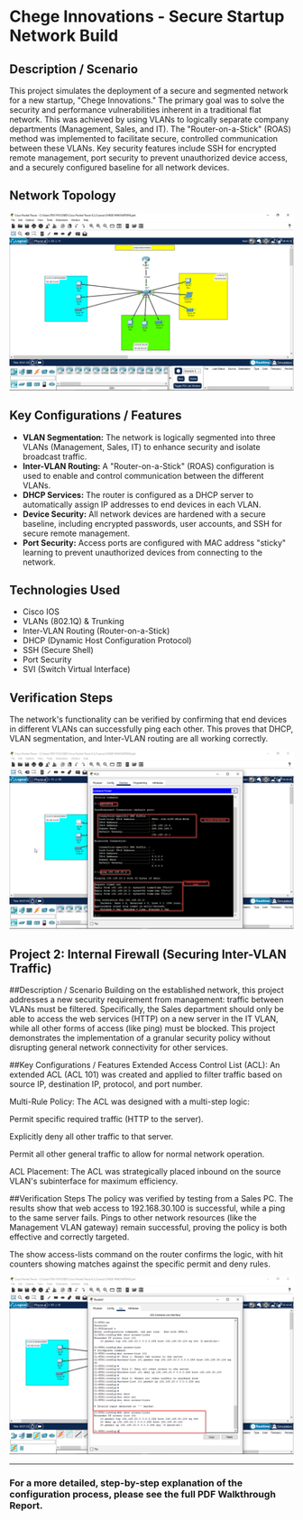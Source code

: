 # Chege Innovations - Secure Startup Network Build

## Description / Scenario

This project simulates the deployment of a secure and segmented network for a new startup, "Chege Innovations." The primary goal was to solve the security and performance vulnerabilities inherent in a traditional flat network. This was achieved by using VLANs to logically separate company departments (Management, Sales, and IT). The "Router-on-a-Stick" (ROAS) method was implemented to facilitate secure, controlled communication between these VLANs. Key security features include SSH for encrypted remote management, port security to prevent unauthorized device access, and a securely configured baseline for all network devices.

## Network Topology


![Network Topology Diagram](topology.png)

## Key Configurations / Features

- **VLAN Segmentation:** The network is logically segmented into three VLANs (Management, Sales, IT) to enhance security and isolate broadcast traffic.
- **Inter-VLAN Routing:** A "Router-on-a-Stick" (ROAS) configuration is used to enable and control communication between the different VLANs.
- **DHCP Services:** The router is configured as a DHCP server to automatically assign IP addresses to end devices in each VLAN.
- **Device Security:** All network devices are hardened with a secure baseline, including encrypted passwords, user accounts, and SSH for secure remote management.
- **Port Security:** Access ports are configured with MAC address "sticky" learning to prevent unauthorized devices from connecting to the network.

## Technologies Used

- Cisco IOS
- VLANs (802.1Q) & Trunking
- Inter-VLAN Routing (Router-on-a-Stick)
- DHCP (Dynamic Host Configuration Protocol)
- SSH (Secure Shell)
- Port Security
- SVI (Switch Virtual Interface)

## Verification Steps

The network's functionality can be verified by confirming that end devices in different VLANs can successfully ping each other. This proves that DHCP, VLAN segmentation, and Inter-VLAN routing are all working correctly.


![Ping screenshot](ping-test.png)


## Project 2: Internal Firewall (Securing Inter-VLAN Traffic)

##Description / Scenario
Building on the established network, this project addresses a new security requirement from management: traffic between VLANs must be filtered. Specifically, the Sales department should only be able to access the web services (HTTP) on a new server in the IT VLAN, while all other forms of access (like ping) must be blocked. This project demonstrates the implementation of a granular security policy without disrupting general network connectivity for other services.

##Key Configurations / Features
Extended Access Control List (ACL): An extended ACL (ACL 101) was created and applied to filter traffic based on source IP, destination IP, protocol, and port number.

Multi-Rule Policy: The ACL was designed with a multi-step logic:

Permit specific required traffic (HTTP to the server).

Explicitly deny all other traffic to that server.

Permit all other general traffic to allow for normal network operation.

ACL Placement: The ACL was strategically placed inbound on the source VLAN's subinterface for maximum efficiency.

##Verification Steps
The policy was verified by testing from a Sales PC. The results show that web access to 192.168.30.100 is successful, while a ping to the same server fails. Pings to other network resources (like the Management VLAN gateway) remain successful, proving the policy is both effective and correctly targeted.

The show access-lists command on the router confirms the logic, with hit counters showing matches against the specific permit and deny rules.

![Ping screenshot](acl_rules.png)

---
### **For a more detailed, step-by-step explanation of the configuration process, please see the full PDF Walkthrough Report.**
